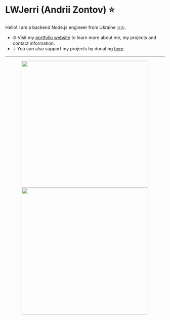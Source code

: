 # LWJerri (Andrii Zontov) ⭐

Hello! I am a backend Node.js engineer from Ukraine 🇺🇦.

- 🌐 Visit my [portfolio website](https://lwjerri.dev) to learn more about me, my projects and contact information.
- 💡 You can also support my projects by donating [here](https://send.monobank.ua/8webyivBtV).

---

<p align="center">
  <img src="https://github-readme-stats.vercel.app/api?username=LWJerri&show_icons=true&theme=dark&hide_border=true" width="400">
  <img src="https://github-readme-streak-stats.herokuapp.com?user=LWJerri&theme=dark&hide_border=true" width="400">
</p>

